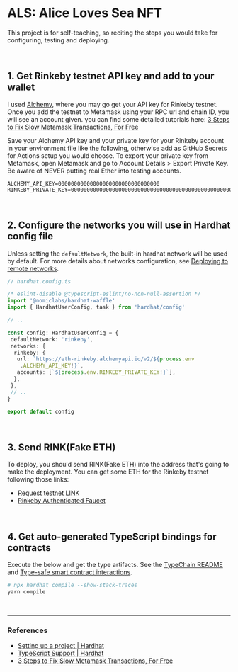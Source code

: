 # ALS: Alice Loves Sea NFT

This project is for self-teaching, so reciting the steps you would take for configuring, testing and deploying.

<br />

## 1. Get Rinkeby testnet API key and add to your wallet

I used [Alchemy](https://www.alchemy.com/), where you may go get your API key for Rinkeby testnet. Once you add the testnet to Metamask using your RPC url and chain ID, you will see an account given. you can find some detailed tutorials here: [3 Steps to Fix Slow Metamask Transactions, For Free](https://blog.alchemy.com/blog/supercharge-metamask)

Save your Alchemy API key and your private key for your Rinkeby account in your environment file like the following, otherwise add as GitHub Secrets for Actions setup you would choose. To export your private key from Metamask, open Metamask and go to Account Details > Export Private Key. Be aware of NEVER putting real Ether into testing accounts.

```
ALCHEMY_API_KEY=00000000000000000000000000000000
RINKEBY_PRIVATE_KEY=0000000000000000000000000000000000000000000000000000000000000000
```

<br />

## 2. Configure the networks you will use in Hardhat config file

Unless setting the `defaultNetwork`, the built-in hardhat network will be used by default. For more details about networks configuration, see [Deploying to remote networks](https://hardhat.org/tutorial/deploying-to-a-live-network.html#deploying-to-remote-networks).

```typescript
// hardhat.config.ts

/* eslint-disable @typescript-eslint/no-non-null-assertion */
import '@nomiclabs/hardhat-waffle'
import { HardhatUserConfig, task } from 'hardhat/config'

// ..

const config: HardhatUserConfig = {
 defaultNetwork: 'rinkeby',
 networks: {
  rinkeby: {
   url: `https://eth-rinkeby.alchemyapi.io/v2/${process.env
    .ALCHEMY_API_KEY!}`,
   accounts: [`${process.env.RINKEBY_PRIVATE_KEY!}`],
  },
 },
 // ..
}

export default config
```

<br />

## 3. Send RINK(Fake ETH)

To deploy, you should send RINK(Fake ETH) into the address that's going to make the deployment. You can get some ETH for the Rinkeby testnet following those links:

- [Request testnet LINK](https://faucets.chain.link/rinkeby)
- [Rinkeby Authenticated Faucet](https://faucet.rinkeby.io/)

<br />

## 4. Get auto-generated TypeScript bindings for contracts

Execute the below and get the type artifacts. See the [TypeChain README](https://github.com/dethcrypto/TypeChain/tree/master/packages/hardhat) and [Type-safe smart contract interactions](https://hardhat.org/guides/typescript.html#type-safe-smart-contract-interactions).

```zsh
# npx hardhat compile --show-stack-traces
yarn compile
```

<br />

---

### References

- [Setting up a project | Hardhat](https://hardhat.org/guides/project-setup.html)
- [TypeScript Support | Hardhat](https://hardhat.org/guides/typescript.html)
- [3 Steps to Fix Slow Metamask Transactions, For Free](https://blog.alchemy.com/blog/supercharge-metamask)
